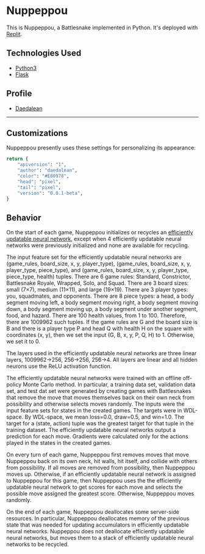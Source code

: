 # Nuppeppou

This is Nuppeppou, a Battlesnake implemented in Python. It's deployed with [Replit](https://repl.it).

## Technologies Used

* [Python3](https://www.python.org/)
* [Flask](https://flask.palletsprojects.com/)


## Profile

* [Daedalean](https://play.battlesnake.com/u/daedalean/)

---

## Customizations

Nuppeppou presently uses these settings for personalizing its appearance:

```python
return {
    "apiversion": "1",
    "author": "daedalean",
    "color": "#E80978",
    "head": "pixel",
    "tail": "pixel",
    "version": "0.0.1-beta",
}

```

## Behavior

On the start of each game, Nuppeppou initializes or recycles an [efficiently updatable neural network](https://en.wikipedia.org/wiki/Efficiently_updatable_neural_network), except when 4 efficiently updatable neural networks were previously initialized and none are available for recycling. 

The input feature set for the efficiently updatable neural networks are (game_rules, board_size, x, y, player_type), (game_rules, board_size, x, y, player_type, piece_type), and (game_rules, board_size, x, y, player_type, piece_type, health) tuples. There are 6 game rules: Standard, Constrictor, Battlesnake Royale, Wrapped, Solo, and Squad. There are 3 board sizes: small (7×7), medium (11×11), and large (19×19). There are 3 player types: you, squadmates, and opponents. There are 8 piece types: a head, a body segment moving left, a body segment moving right, a body segment moving down, a body segment moving up, a body segment under another segment, food, and hazard. There are 100 health values, from 1 to 100. Therefore, there are 1009962 such tuples. If the game rules are G and the board size is B and there is a player type P and head Q with health H on the square with coordinates (x, y), then we set the input (G, B, x, y, P, Q, H) to 1. Otherwise, we set it to 0.

The layers used in the efficiently updatable neural networks are three linear layers, 1009962→256, 256→256, 256→4. All layers are linear and all hidden neurons use the ReLU activation function.

The efficiently updatable neural networks were trained with an offline off-policy Monte Carlo method. In particular, a training data set, validation data set, and test dat set were generated by creating games with Battlesnakes that remove the move that moves themselves back on their own neck from possibility and otherwise selects moves randomly. The inputs were the input feature sets for states in the created games. The targets were in WDL-space. By WDL-space, we mean loss=0.0, draw=0.5, and win=1.0. The target for a (state, action) tuple was the greatest target for that tuple in the training dataset. The efficiently updatable neural networks output a prediction for each move. Gradients were calculated only for the actions played in the states in the created games.

On every turn of each game, Nuppeppou first removes moves that move Nuppeppou back on its own neck, hit walls, hit itself, and collide with others from possibility. If all moves are removed from possibility, then Nuppeppou moves up. Otherwise, if an efficiently updatable neural network is assigned to Nuppeppou for this game, then Nuppeppou uses the the efficiently updatable neural network to get scores for each move and selects the possible move assigned the greatest score. Otherwise, Nuppeppou moves randomly.

On the end of each game, Nuppeppou deallocates some server-side resources. In particular, Nuppeppou deallocates memory of the previous state that was needed for updating accumulators in efficiently updatable neural networks. Nuppeppou does not deallocate efficiently updatable neural networks, but moves them to a stack of  efficiently updatable neural networks to be recycled.
